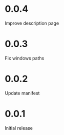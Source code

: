 # 0.0.4

Improve description page

# 0.0.3

Fix windows paths

# 0.0.2

Update manifest

# 0.0.1

Initial release